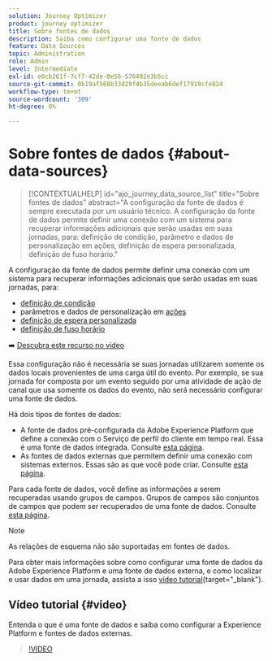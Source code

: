 ```yaml
---
solution: Journey Optimizer
product: journey optimizer
title: Sobre fontes de dados
description: Saiba como configurar uma fonte de dados
feature: Data Sources
topic: Administration
role: Admin
level: Intermediate
exl-id: e0cb261f-7cf7-42de-8e56-576492e3b5cc
source-git-commit: 0b19af568b33d29f4b35deeab6def17919cfe824
workflow-type: tm+mt
source-wordcount: '309'
ht-degree: 0%

---
```


# Sobre fontes de dados {#about-data-sources}

>[!CONTEXTUALHELP]
>id="ajo_journey_data_source_list"
>title="Sobre fontes de dados"
>abstract="A configuração da fonte de dados é sempre executada por um usuário técnico. A configuração da fonte de dados permite definir uma conexão com um sistema para recuperar informações adicionais que serão usadas em suas jornadas, para: definição de condição, parâmetro e dados de personalização em ações, definição de espera personalizada, definição de fuso horário."

A configuração da fonte de dados permite definir uma conexão com um sistema para recuperar informações adicionais que serão usadas em suas jornadas, para:

* [definição de condição](../building-journeys/condition-activity.md)
* parâmetros e dados de personalização em [ações](../action/action.md)
* [definição de espera personalizada](../building-journeys/wait-activity.md#custom)
* [definição de fuso horário](../building-journeys/timezone-management.md)

➡️ [Descubra este recurso no vídeo](#video)

Essa configuração não é necessária se suas jornadas utilizarem somente os dados locais provenientes de uma carga útil do evento. Por exemplo, se sua jornada for composta por um evento seguido por uma atividade de ação de canal que usa somente os dados do evento, não será necessário configurar uma fonte de dados.

Há dois tipos de fontes de dados:

* A fonte de dados pré-configurada da Adobe Experience Platform que define a conexão com o Serviço de perfil do cliente em tempo real. Essa é uma fonte de dados integrada. Consulte [esta página](../datasource/adobe-experience-platform-data-source.md).
* As fontes de dados externas que permitem definir uma conexão com sistemas externos. Essas são as que você pode criar. Consulte [esta página](../datasource/external-data-sources.md).

Para cada fonte de dados, você define as informações a serem recuperadas usando grupos de campos. Grupos de campos são conjuntos de campos que podem ser recuperados de uma fonte de dados. Consulte [esta página](../datasource/configure-data-sources.md#define-field-groups).

>[!NOTE]
>
>As relações de esquema não são suportadas em fontes de dados.

Para obter mais informações sobre como configurar uma fonte de dados da Adobe Experience Platform e uma fonte de dados externa, e como localizar e usar dados em uma jornada, assista a isso [vídeo tutorial](https://experienceleague.adobe.com/docs/journey-optimizer-learn/tutorials/journey-configuration/configure-data-sources.html){target=&quot;_blank&quot;}.

## Vídeo tutorial {#video}

Entenda o que é uma fonte de dados e saiba como configurar a Experience Platform e fontes de dados externas.

>[!VIDEO](https://video.tv.adobe.com/v/334256?quality=12)

